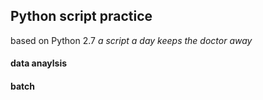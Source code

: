 ## Python script practice

based on Python 2.7
*a script a day keeps the doctor away*

#### data anaylsis
#### batch
